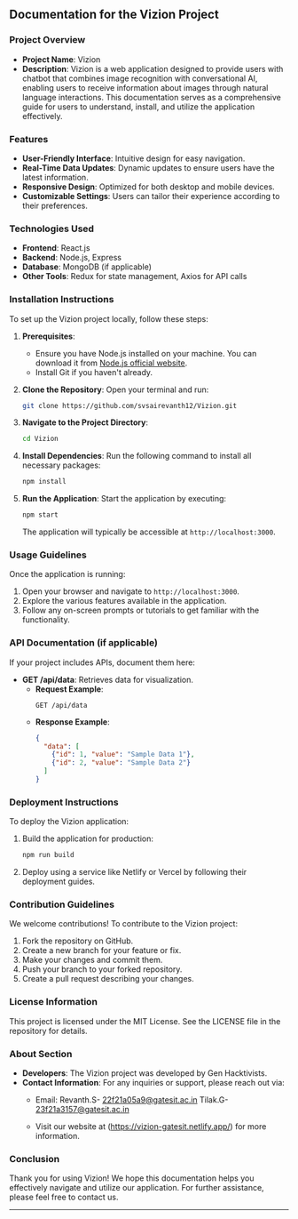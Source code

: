 ## Documentation for the Vizion Project

### Project Overview

- **Project Name**: Vizion
- **Description**: Vizion is a web application designed to provide users with chatbot that combines image recognition with conversational AI, enabling users to receive
information about images through natural language interactions. This documentation serves as a comprehensive guide for users to understand, install, and utilize the application effectively.

### Features

- **User-Friendly Interface**: Intuitive design for easy navigation.
- **Real-Time Data Updates**: Dynamic updates to ensure users have the latest information.
- **Responsive Design**: Optimized for both desktop and mobile devices.
- **Customizable Settings**: Users can tailor their experience according to their preferences.

### Technologies Used

- **Frontend**: React.js
- **Backend**: Node.js, Express
- **Database**: MongoDB (if applicable)
- **Other Tools**: Redux for state management, Axios for API calls

### Installation Instructions

To set up the Vizion project locally, follow these steps:

1. **Prerequisites**:
   - Ensure you have Node.js installed on your machine. You can download it from [Node.js official website](https://nodejs.org/).
   - Install Git if you haven't already.

2. **Clone the Repository**:
   Open your terminal and run:
   ```bash
   git clone https://github.com/svsairevanth12/Vizion.git
   ```

3. **Navigate to the Project Directory**:
   ```bash
   cd Vizion
   ```

4. **Install Dependencies**:
   Run the following command to install all necessary packages:
   ```bash
   npm install
   ```

5. **Run the Application**:
   Start the application by executing:
   ```bash
   npm start
   ```
   The application will typically be accessible at `http://localhost:3000`.

### Usage Guidelines

Once the application is running:

1. Open your browser and navigate to `http://localhost:3000`.
2. Explore the various features available in the application.
3. Follow any on-screen prompts or tutorials to get familiar with the functionality.

### API Documentation (if applicable)

If your project includes APIs, document them here:

- **GET /api/data**: Retrieves data for visualization.
  - **Request Example**:
    ```http
    GET /api/data
    ```
  - **Response Example**:
    ```json
    {
      "data": [
        {"id": 1, "value": "Sample Data 1"},
        {"id": 2, "value": "Sample Data 2"}
      ]
    }
    ```

### Deployment Instructions

To deploy the Vizion application:

1. Build the application for production:
   ```bash
   npm run build
   ```
2. Deploy using a service like Netlify or Vercel by following their deployment guides.

### Contribution Guidelines

We welcome contributions! To contribute to the Vizion project:

1. Fork the repository on GitHub.
2. Create a new branch for your feature or fix.
3. Make your changes and commit them.
4. Push your branch to your forked repository.
5. Create a pull request describing your changes.

### License Information

This project is licensed under the MIT License. See the LICENSE file in the repository for details.

### About Section

- **Developers**: The Vizion project was developed by Gen Hacktivists.
- **Contact Information**: For any inquiries or support, please reach out via:
  - Email:
     Revanth.S- 22f21a05a9@gatesit.ac.in
     Tilak.G- 23f21a3157@gatesit.ac.in
    
  - Visit our website at (https://vizion-gatesit.netlify.app/) for more information.

### Conclusion

Thank you for using Vizion! We hope this documentation helps you effectively navigate and utilize our application. For further assistance, please feel free to contact us.

---


